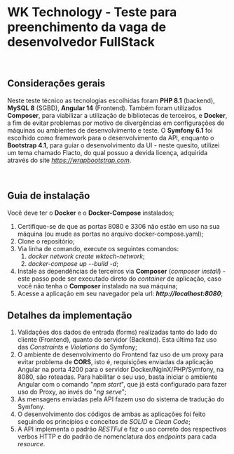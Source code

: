 # WK Technology - Teste para preenchimento da vaga de desenvolvedor FullStack

<br />

## Considerações gerais

Neste teste técnico as tecnologias escolhidas foram **PHP 8.1** (backend), **MySQL 8** (SGBD), **Angular 14** (Frontend).
Também foram utilizados **Composer**, para viabilizar a utilização de bibliotecas de terceiros, e **Docker**, a fim de evitar problemas por motivo de divergências em configurações de máquinas ou ambientes de desenvolvimento e teste.
O **Symfony 6.1** foi escolhido como framework para o desenvolvimento da API, enquanto o **Bootstrap 4.1**, para guiar o desenvolvimento da UI - neste quesito, utilizei um tema chamado Flacto, do qual possuo a devida licença, adquirida através do site *https://wrapbootstrap.com*.

<br />

## Guia de instalação
Você deve ter o **Docker** e o **Docker-Compose** instalados;

1. Certifique-se de que as portas 8080 e 3306 não estão em uso na sua máquina (ou mude as portas no arquivo docker-compose.yaml);
2. Clone o repositório;
3. Via linha de comando, execute os seguintes comandos:
    1. *docker network create wktech-network*;
    2. *docker-compose up --build -d*;
4. Instale as dependências de terceiros via **Composer** (*composer install*) - este passo pode ser executado direto do *container* de aplicação, caso você não tenha o **Composer** instalado na sua máquina;
5. Acesse a aplicação em seu navegador pela url: ***http://localhost:8080***;

## Detalhes da implementação
1. Validações dos dados de entrada (forms) realizadas tanto do lado do cliente (Frontend), quanto do servidor (Backend). Esta última faz uso das *Constraints* e *Violations* do Symfony;
2. O ambiente de desenvolvimento do Frontend faz uso de um proxy para evitar problema de **CORS**, isto é, requisições enviadas da aplicação Angular na porta 4200 para o servidor Docker/NginX/PHP/Symfony, na 8080, são roteadas. Para habilitar o seu uso, basta iniciar o ambiente Angular com o comando "*npm start*", que já está configurado para fazer uso do Proxy, ao invés do "*ng serve*";
3. As mensagens enviadas pela API fazem uso do sistema de tradução do Symfony.
4. O desenvolvimento dos códigos de ambas as aplicações foi feito seguindo os princípios e conceitos de *SOLID* e *Clean Code*;
5. A API implementa o padrão *RESTFul* e faz o uso correto dos respectivos verbos HTTP e do padrão de nomenclatura dos *endpoints* para cada *resource*.